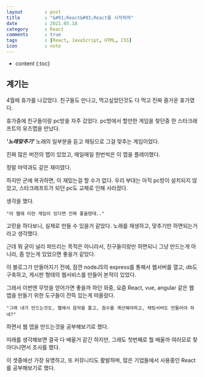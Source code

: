 ```yaml
---
layout        : post
title         : "&#91;React&#93;React를 시작하며"
date          : 2021.05.18
category      : React
comments      : true
tags          : [React, JavaScript, HTML, CSS]
icon          : note
---
```


* content
{:toc}

## 계기는

4월에 휴가를 나갔었다. 친구들도 만나고, 먹고싶었던것도 다 먹고
진짜 즐거운 휴가였다.

휴가중에 친구들이랑 pc방을 자주 갔었다.
pc방에서 할만한 게임을 찾던중 한 스타크래프트의 유즈맵을 만났다.

**_'노래맞추기'_** 노래의 일부분을 듣고 채팅으로 그걸 맞추는 게임이었다.

진짜 많은 버전의 맵이 있었고,
매일매일 한번씩은 이 맵을 플레이했다.

정말 마약과도 같은 재미였다.

하지만 군에 복귀하면, 이 재밌는걸 할 수가 없다.
우리 부대는 아직 pc방이 설치되지 않았고, 스타크래프트가 되던 pc도 교체로 인해 사라졌다.

생각을 했다. 
```
"아 웹에 이런 게임이 있다면 진짜 좋을텐데.."
```

고민을 하다보니, 실제로 만들 수 있을거 같았다. 노래를 재생하고, 맞추기만 하면되는거라고 생각했다.

근데 뭐 굳이 널리 퍼뜨리는 목적은 아니라서, 친구들이랑만 하면되니 
그냥 만드는게 아니라, 좀 얻는게 있었으면 좋을거 같았다.


이 블로그가 만들어지기 전에, 잠깐 nodeJS의 express를 통해서 웹서버를 열고,
db도 구축하고, 게시판 형태의 웹서비스를 만들어 본적이 있었다.

그래서 이번엔 무엇을 얻어가면 좋을까 하던 와중,
요즘 React, vue, angular 같은 웹 앱을 만들기 위한 도구들이 잔뜩 있는게 떠올랐다.

```
"그래 내가 만드는것도, 웹에서 음악을 틀고, 점수를 계산해야하고, 채팅서버도 만들어야 하네?"
```
하면서 웹 앱을 만드는것을 공부해보기로 했다.

미래를 생각해보면 결국 다 배울거 같긴 하지만, 그래도 첫번째로 뭘 배울까 여러모로 찾아다니면서 조사를 했다.

이 셋중에선 가장 유명하고, 또 커뮤니티도 활발하며, 많은 기업들에서 사용중인 React를 공부해보기로 했다.


